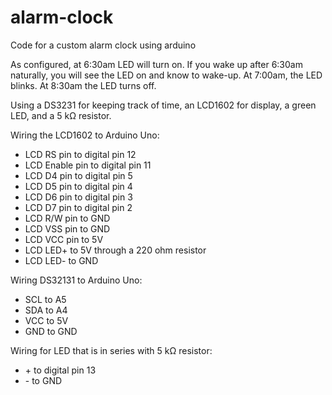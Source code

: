 # alarm-clock

Code for a custom alarm clock using arduino

As configured, at 6:30am LED will turn on. If you wake up after 6:30am naturally, you will see the LED on and know to wake-up. At 7:00am, the LED blinks. At 8:30am the LED turns off.

Using a DS3231 for keeping track of time, an LCD1602 for display, a green LED, and a 5 kΩ resistor.

Wiring the LCD1602 to Arduino Uno:
  
  + LCD RS pin to digital pin 12
  + LCD Enable pin to digital pin 11
  + LCD D4 pin to digital pin 5
  + LCD D5 pin to digital pin 4
  + LCD D6 pin to digital pin 3
  + LCD D7 pin to digital pin 2
  + LCD R/W pin to GND
  + LCD VSS pin to GND
  + LCD VCC pin to 5V
  + LCD LED+ to 5V through a 220 ohm resistor
  + LCD LED- to GND

Wiring DS32131 to Arduino Uno:

  + SCL to A5
  + SDA to A4
  + VCC to 5V
  + GND to GND

Wiring for LED that is in series with 5 kΩ resistor:

  + \+ to digital pin 13
  + \- to GND
